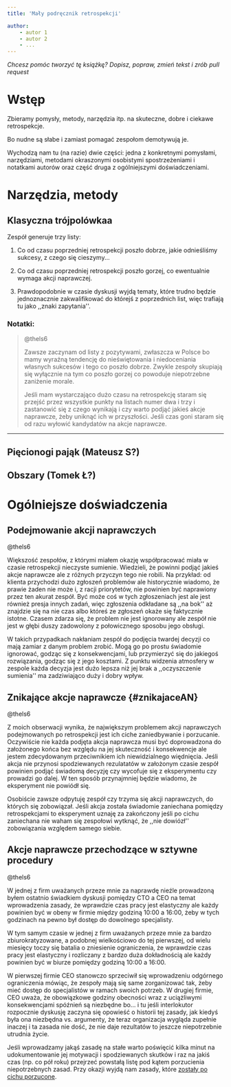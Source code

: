 ```yaml
---
title: 'Mały podręcznik retrospekcji'

author: 
	- autor 1
	- autor 2
	- ...
---
```


_Chcesz pomóc tworzyć tę książkę? Dopisz, popraw, zmień tekst i zrób pull request_

Wstęp
=====

Zbieramy pomysły, metody, narzędzia itp. na skuteczne, dobre i ciekawe retrospekcje.

Bo nudne są słabe i zamiast pomagać zespołom demotywują je.

Wychodzą nam tu (na razie) dwie części: jedna z konkretnymi pomysłami, narzędziami, metodami okraszonymi osobistymi spostrzeżeniami i notatkami autorów oraz część druga z ogólniejszymi doświadczeniami.

Narzędzia, metody
=================

Klasyczna trójpolówkaa
----------------------

Zespół generuje trzy listy:

   1. Co od czasu poprzedniej retrospekcji poszło dobrze, jakie odnieśliśmy sukcesy, z czego się cieszymy...

   2. Co od czasu poprzedniej retrospekcji poszło gorzej, co ewentualnie wymaga akcji naprawczej.
   
   3. Prawdopodobnie w czasie dyskusji wyjdą tematy, które trudno będzie jednoznacznie zakwalifikować do którejś z poprzednich list, więc trafiają tu jako ,,znaki zapytania''.

### Notatki:

> \@thels6
> 
> Zawsze zaczynam od listy z pozytywami, zwłaszcza w Polsce bo mamy wyraźną tendencję do nieświętowania i niedoceniania własnych sukcesów i tego co poszło dobrze. Zwykle zespoły skupiają się wyłącznie na tym co poszło gorzej co powoduje niepotrzebne zaniżenie morale.
> 
> Jeśli mam wystarczająco dużo czasu na retrospekcję staram się przejść przez wszystkie punkty na listach numer dwa i trzy i zastanowić się z czego wynikają i czy warto podjąć jakieś akcje naprawcze, żeby uniknąć ich w przyszłości. Jeśli czas goni staram się od razu wyłowić kandydatów na akcje naprawcze.

--- 

Pięcionogi pająk (Mateusz S?)
-----------------------------

Obszary (Tomek Ł?)
-------------------

Ogólniejsze doświadczenia
=========================

Podejmowanie akcji naprawczych
---------------------------------
\@thels6

Większość zespołów, z którymi miałem okazję współpracować miała w czasie retrospekcji nieczyste sumienie. Wiedzieli, że powinni podjąć jakieś akcje naprawcze ale z różnych przyczyn tego nie robili. Na przykład: od klienta przychodzi dużo zgłoszeń problemów ale historycznie wiadomo, że prawie żaden nie może i, z racji priorytetów, nie powinien być naprawiony przez ten akurat zespół. Być może coś w tych zgłoszeniach jest ale jest również presja innych zadań, więc zgłoszenia odkładane są ,,na bok'' aż znajdzie się na nie czas albo któreś ze zgłoszeń okaże się faktycznie istotne. Czasem zdarza się, że problem nie jest ignorowany ale zespół nie jest w głębi duszy zadowolony z połowicznego sposobu jego obsługi.

W takich przypadkach nakłaniam zespół do podjęcia twardej decyzji co mają zamiar z danym problem zrobić. Mogą go po prostu świadomie ignorować, godząc się z konsekwencjami, lub przymierzyć się do jakiegoś rozwiązania, godząc się z jego kosztami. Z punktu widzenia atmosfery w zespole każda decyzja jest dużo lepsza niż jej brak a ,,oczyszczenie sumienia'' ma zadziwiająco duży i dobry wpływ.

Znikające akcje naprawcze {#znikajaceAN}
-------------------------
\@thels6

Z moich obserwacji wynika, że największym problemem akcji naprawczych podejmowanych po retrospekcji jest ich ciche zaniedbywanie i porzucanie. Oczywiście nie każda podjęta akcja naprawcza musi być doprowadzona do założonego końca bez względu na jej skuteczność i konsekwencje ale jestem zdecydowanym przeciwnikiem ich niewidzialnego więdnięcia. Jeśli akcja nie przynosi spodziewanych rezulatatów w założonym czasie zespół powinien podjąć świadomą decyzję czy wycofuje się z eksperymentu czy prowadzi go dalej. W ten sposób przynajmniej będzie wiadomo, że eksperyment nie powiódł się.

Osobiście zawsze odpytuję zespół czy trzyma się akcji naprawczych, do których się zobowiązał. Jeśli akcja została świadomie zaniechana pomiędzy retrospekcjami to eksperyment uznaję za zakończony jeśli po cichu zaniechana nie waham się zespołowi wytknąć, że ,,nie dowiózł'' zobowiązania względem samego siebie.

Akcje naprawcze przechodzące w sztywne procedury
----------------------------------------------
\@thels6

W jednej z firm uważanych przeze mnie za naprawdę nieźle prowadzoną byłem ostatnio świadkiem dyskusji pomiędzy CTO a CEO na temat wprowadzenia zasady, że wprawdzie czas pracy jest elastyczny ale każdy powinien być w obeny w firmie między godziną 10:00 a 16:00, żeby w tych godzinach na pewno był dostęp do dowolnego specjalisty.

W tym samym czasie w jednej z firm uważanych przeze mnie za bardzo zbiurokratyzowane, a podobnej wielkościowo do tej pierwszej, od wielu miesięcy toczy się batalia o zniesienie ograniczenia, że wprawdzie czas pracy jest elastyczny i rozliczany z bardzo duża dokładnością ale każdy powinien być w biurze pomiędzy godziną 10:00 a 16:00. 

W pierwszej firmie CEO stanowczo sprzeciwił się wprowadzeniu odgórnego ograniczenia mówiąc, że zespoły mają się same zorganizować tak, żeby mieć dostęp do specjalistów w ramach swoich potrzeb. W drugiej firmie, CEO uważa, że obowiązkowe godziny obecności wraz z uciążliwymi konsekwencjami spóźnień są niezbędne bo... i tu jeśli interlokutor rozpocznie dyskusję zaczyna się opowieść o historii tej zasady, jak kiedyś była ona niezbędna vs. argumenty, że teraz organizacja wygląda zupełnie inaczej i ta zasada nie dość, że nie daje rezultatów to jeszcze niepotrzebnie utrudnia życie.

Jeśli wprowadzamy jakąś zasadę na stałe warto poświęcić kilka minut na udokumentowanie jej motywacji i spodziewanych skutków i raz na jakiś czas (np. co pół roku) przejrzeć powstałą listę pod kątem porzucienia niepotrzebnych zasad. Przy okazji wyjdą nam zasady, które [zostały po cichu porzucone](#znikajaceAN).

